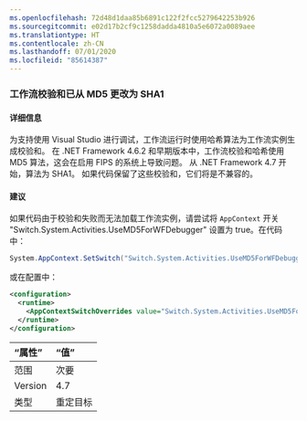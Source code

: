 ```yaml
---
ms.openlocfilehash: 72d48d1daa85b6891c122f2fcc5279642253b926
ms.sourcegitcommit: e02d17b2cf9c1258dadda4810a5e6072a0089aee
ms.translationtype: HT
ms.contentlocale: zh-CN
ms.lasthandoff: 07/01/2020
ms.locfileid: "85614387"
---
```

### <a name="workflow-checksums-changed-from-md5-to-sha1"></a>工作流校验和已从 MD5 更改为 SHA1

#### <a name="details"></a>详细信息

为支持使用 Visual Studio 进行调试，工作流运行时使用哈希算法为工作流实例生成校验和。 在 .NET Framework 4.6.2 和早期版本中，工作流校验和哈希使用 MD5 算法，这会在启用 FIPS 的系统上导致问题。 从 .NET Framework 4.7 开始，算法为 SHA1。 如果代码保留了这些校验和，它们将是不兼容的。

#### <a name="suggestion"></a>建议

如果代码由于校验和失败而无法加载工作流实例，请尝试将 `AppContext` 开关 &quot;Switch.System.Activities.UseMD5ForWFDebugger&quot; 设置为 true。在代码中：

```csharp
System.AppContext.SetSwitch("Switch.System.Activities.UseMD5ForWFDebugger", true);
```

或在配置中：

```xml
<configuration>
  <runtime>
    <AppContextSwitchOverrides value="Switch.System.Activities.UseMD5ForWFDebugger=true" />
  </runtime>
</configuration>
```

| “属性”    | “值”       |
|:--------|:------------|
| 范围   | 次要       |
| Version | 4.7         |
| 类型    | 重定目标 |

